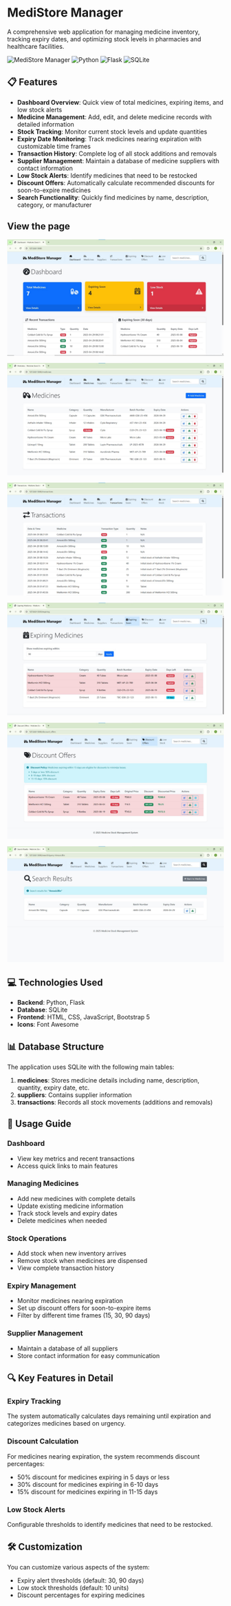 # MediStore Manager

A comprehensive web application for managing medicine inventory, tracking expiry dates, and optimizing stock levels in pharmacies and healthcare facilities.

![MediStore Manager](https://img.shields.io/badge/Medicine-Stock%20Management-blue)
![Python](https://img.shields.io/badge/Python-3.x-green)
![Flask](https://img.shields.io/badge/Flask-2.2.3-lightgrey)
![SQLite](https://img.shields.io/badge/Database-SQLite-orange)

## 📋 Features

- **Dashboard Overview**: Quick view of total medicines, expiring items, and low stock alerts
- **Medicine Management**: Add, edit, and delete medicine records with detailed information
- **Stock Tracking**: Monitor current stock levels and update quantities
- **Expiry Date Monitoring**: Track medicines nearing expiration with customizable time frames
- **Transaction History**: Complete log of all stock additions and removals
- **Supplier Management**: Maintain a database of medicine suppliers with contact information
- **Low Stock Alerts**: Identify medicines that need to be restocked
- **Discount Offers**: Automatically calculate recommended discounts for soon-to-expire medicines
- **Search Functionality**: Quickly find medicines by name, description, category, or manufacturer

##  View the page

![T.php](med1.jpg)

![T.php](med2.jpg)

![T.php](med3.jpg)

![T.php](med4.jpg)

![T.php](med5.jpg)

![T.php](med6.jpg)


## 💻 Technologies Used

- **Backend**: Python, Flask
- **Database**: SQLite
- **Frontend**: HTML, CSS, JavaScript, Bootstrap 5
- **Icons**: Font Awesome

## 📊 Database Structure

The application uses SQLite with the following main tables:

1. **medicines**: Stores medicine details including name, description, quantity, expiry date, etc.
2. **suppliers**: Contains supplier information
3. **transactions**: Records all stock movements (additions and removals)

## 📱 Usage Guide

### Dashboard
- View key metrics and recent transactions
- Access quick links to main features

### Managing Medicines
- Add new medicines with complete details
- Update existing medicine information
- Track stock levels and expiry dates
- Delete medicines when needed

### Stock Operations
- Add stock when new inventory arrives
- Remove stock when medicines are dispensed
- View complete transaction history

### Expiry Management
- Monitor medicines nearing expiration
- Set up discount offers for soon-to-expire items
- Filter by different time frames (15, 30, 90 days)

### Supplier Management
- Maintain a database of all suppliers
- Store contact information for easy communication

## 🔍 Key Features in Detail

### Expiry Tracking
The system automatically calculates days remaining until expiration and categorizes medicines based on urgency.

### Discount Calculation
For medicines nearing expiration, the system recommends discount percentages:
- 50% discount for medicines expiring in 5 days or less
- 30% discount for medicines expiring in 6-10 days
- 15% discount for medicines expiring in 11-15 days

### Low Stock Alerts
Configurable thresholds to identify medicines that need to be restocked.

## 🛠️ Customization

You can customize various aspects of the system:
- Expiry alert thresholds (default: 30, 90 days)
- Low stock thresholds (default: 10 units)
- Discount percentages for expiring medicines
